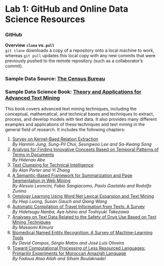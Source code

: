# Lab 1: GitHub and Online Data Science Resources

### GitHub
**Overview**
**`clone` vs. `pull`** <br>
`git clone` downloads a copy of a repository onto a local machine to work, whereas `git pull` updates this local copy with any new commits that were previously pushed to the remote repository (such as a collaborator’s commit). 

### Sample Data Source: [The Census Bureau](https://www.census.gov/)


### Sample Data Science Book: [Theory and Applications for Advanced Text Mining](https://www.intechopen.com/books/2746)
This book covers advanced text mining techniques, including the conceptual, mathematical, and technical bases and techniques to extract, process, and develop models with text data. It also provides many different examples and applications of these techniques and text mining in the general field of research. It includes the following chapters:
1. [Survey on Kernel-Baed Relation Extraction](https://www.intechopen.com/chapters/38385) <br> *By Hanmin Jung, Sung-Pil Choi, Seungwoo Lee and Sa-Kwang Song*
2. [Analysis for Finding Innovative Concepts Based on Temporal Patterns of Terms in Documents](https://www.intechopen.com/chapters/40964) <br> *By Hidenao Abe*
3. [Text Clumping for Technical Intelligence](https://www.intechopen.com/chapters/37723) <br> *By Alan Porter and Yi Zhang*
4. [A Semantic-Based Framework for Summarization and Page Segmentation in Web Mining](https://www.intechopen.com/chapters/38040) <br> *By Alessio Leoncini, Fabio Sangiacomo, Paolo Gastaldo and Rodolfo Zunino*
5. [Ontology Learning Using Word Net Lexical Expansion and Text Mining](https://www.intechopen.com/chapters/38914) <br> *By Hiep Luong, Susan Gauch and Qiang Wang*
6. [Automatic Compilation of Travel Information from Texts: A Survey](https://www.intechopen.com/chapters/40461) <br> *By Hidetsugu Nanba, Aya Ishino and Toshiyuki Takezawa*
7. [Analyses on Text Data Related to the Safety of Drug Use Based on Text Mining Techniques](https://www.intechopen.com/chapters/40460) <br> *By Masaomi Kimura*
8. [Biomedical Named Entity Recognition: A Survey of Machine-Learning Tools](https://www.intechopen.com/chapters/38735) <br> *By David Campos, Sérgio Matos and José Luís Oliveira*
9. [Toward Computational Processing of Less Resourced Languages: Primariily Experiments for Moroccan Amazigh Language](https://www.intechopen.com/chapters/39692) <br> *By Fadoua Ataa Allah and Siham Boulaknadel*
